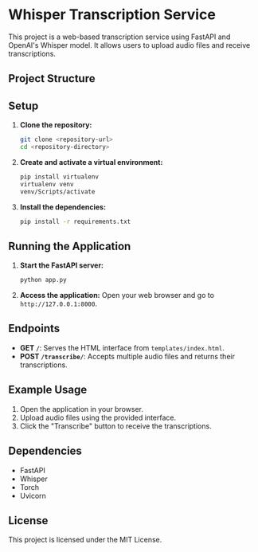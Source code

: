 # Whisper Transcription Service

This project is a web-based transcription service using FastAPI and OpenAI's Whisper model. It allows users to upload audio files and receive transcriptions.

## Project Structure

## Setup

1. **Clone the repository:**
    ```sh
    git clone <repository-url>
    cd <repository-directory>
    ```

2. **Create and activate a virtual environment:**
    ```sh
    pip install virtualenv
    virtualenv venv
    venv/Scripts/activate
    ```

3. **Install the dependencies:**
    ```sh
    pip install -r requirements.txt
    ```

## Running the Application

1. **Start the FastAPI server:**
    ```sh
    python app.py
    ```

2. **Access the application:**
    Open your web browser and go to `http://127.0.0.1:8000`.

## Endpoints

- **GET `/`**: Serves the HTML interface from `templates/index.html`.
- **POST `/transcribe/`**: Accepts multiple audio files and returns their transcriptions.

## Example Usage

1. Open the application in your browser.
2. Upload audio files using the provided interface.
3. Click the "Transcribe" button to receive the transcriptions.

## Dependencies

- FastAPI
- Whisper
- Torch
- Uvicorn

## License

This project is licensed under the MIT License.